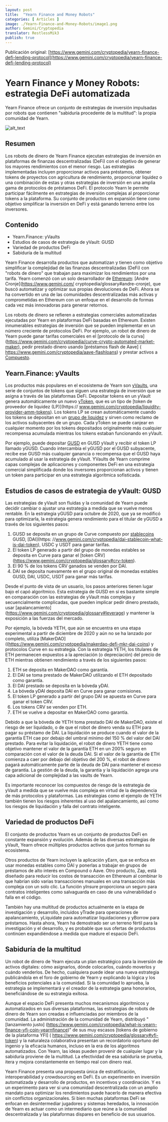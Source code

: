 ```yaml
---
layout: post
title:  "Yearn Finance and Money Robots"
categories: [ Articles ]
image: ./Yearn-Finance-and-Money-Robots/image1.png
author: Gemini/Cryptopedia
translator: RestlessMik3
publish: true
---
```


Publicación original: [https://www.gemini.com/cryptopedia/yearn-finance-defi-lending-protocol](https://www.gemini.com/cryptopedia/yearn-finance-defi-lending-protocol)

# Yearn Finance y Money Robots: estrategia DeFi automatizada

Yearn Finance ofrece un conjunto de estrategias de inversión impulsadas por robots que contienen "sabiduría procedente de la multitud": la propia comunidad de Yearn.

![alt_text](image1.png)

## Resumen

Los robots de dinero de Yearn Finance ejecutan estrategias de inversión en plataformas de finanzas descentralizadas (DeFi) con el objetivo de generar los mayores rendimientos con el menor riesgo. Las estrategias implementadas incluyen proporcionar activos para préstamos, obtener tokens de proyectos con agricultura de rendimiento, proporcionar liquidez o una combinación de estas y otras estrategias de inversión en una amplia gama de protocolos de préstamos DeFi. El protocolo Yearn le permite participar fácilmente en estrategias de inversión complejas al proporcionar tokens a la plataforma. Su conjunto de productos en expansión tiene como objetivo simplificar la inversión en DeFi y está ganando terreno entre los inversores.

## Contenido

- Yearn.Finance: yVaults
- Estudios de casos de estrategia de yVault: GUSD
- Variedad de productos DeFi
- Sabiduría de la multitud

Yearn Finance desarrolla productos que automatizan y tienen como objetivo simplificar la complejidad de las finanzas descentralizadas (DeFi) con "robots de dinero" que trabajan para maximizar los rendimientos por una tarifa. Yearn comenzó con un solo desarrollador de [Ethereum](https://www.gemini.com/cryptopedia/ethereum-smart-contracts-tokens-use-cases): [Andre Cronje](https://www.gemini.com/ cryptopedia/glossary#andre-cronje), que buscó automatizar y optimizar sus propias devoluciones de DeFi. Ahora se ha convertido en una de las comunidades descentralizadas más activas y comprometidas en Ethereum con un enfoque en el desarrollo de formas cada vez más innovadoras para generar retornos.

Los robots de dinero se refieren a estrategias comerciales automatizadas ejecutadas por Yearn en plataformas DeFi basadas en Ethereum. Existen innumerables estrategias de inversión que se pueden implementar en un número creciente de protocolos DeFi. Por ejemplo, un robot de dinero de Yearn puede ganar tarifas comerciales en el [protocolo de la curva] (https://www.gemini.com/cryptopedia/curve-crypto-automated-market-maker), pedir prestado dinero usando [préstamos flash de Aave] ( https://www.gemini.com/cryptopedia/aave-flashloans) y prestar activos a [Compuesto](https://www.gemini.com/cryptopedia/compound-finance-defi-crypto).

## Yearn.Finance: yVaults

Los productos más populares en el ecosistema de Yearn son [yVaults](https://www.gemini.com/cryptopedia/glossary#y-vaults), una serie de conjuntos de tokens que siguen una estrategia de inversión que se asigna a través de las plataformas DeFi. Depositar tokens en un yVault genera automáticamente un nuevo [yToken](https://www.gemini.com/cryptopedia/glossary#y-tokens), que es un tipo de [token de proveedor de liquidez (LP)](https:// www.gemini.com/cryptopedia/liquidity-provider-amm-tokens). Los tokens LP se crean automáticamente cuando los tokens se depositan en un [grupo de liquidez](https://www.gemini.com/cryptopedia/glossary#liquidity-pool) y sirven como reclamo de los activos subyacentes de un grupo. Cada yToken se puede canjear en cualquier momento por los tokens depositados originalmente más cualquier recompensa acumulada mientras los tokens estaban funcionando en yVault.

Por ejemplo, puede depositar [GUSD](https://www.gemini.com/cryptopedia/gusd-gemini-dollar-stablecoin-features) en GUSD yVault y recibir el token LP llamado yGUSD. Cuando intercambia el yGUSD por el GUSD subyacente, recibe ese GUSD más cualquier ganancia o recompensa que el GUSD haya acumulado al usar la estrategia de yVault. YVaults de Yearn comprime capas complejas de aplicaciones y componentes DeFi en una estrategia comercial simplificada donde los inversores proporcionan activos y tienen un token para participar en una estrategia algorítmica sofisticada.

## Estudios de casos de estrategia de yVault: GUSD

Las estrategias de yVault son fluidas y la comunidad de Yearn puede decidir cambiar o ajustar una estrategia a medida que se vuelve menos rentable. En la estrategia yGUSD para octubre de 2020, que ya se modificó para optimizarla, la estrategia genera rendimiento para el titular de yGUSD a través de los siguientes pasos:

1. GUSD se deposita en un grupo de Curve compuesto por [stablecoins](https://www.gemini.com/cryptopedia/what-are-stablecoins-how-do-they-work) GUSD, [DAI](https: //www.gemini.com/cryptopedia/dai-stablecoin-what-is-dai-token), USDC y USDT para ganar tarifas.
2. El token LP generado a partir del grupo de monedas estables se deposita en Curve para ganar el [token CRV] (https://www.gemini.com/cryptopedia/glossary#crv-token).
3. El 90 % de los tokens CRV ganados se venden por DAI.
4. DAI se deposita nuevamente en el grupo original de monedas estables GUSD, DAI, USDC, USDT para ganar más tarifas.

Desde el punto de vista de un usuario, los pasos anteriores tienen lugar bajo el capó algorítmico. Esta estrategia de GUSD en sí es bastante simple en comparación con las estrategias de yVault más complejas y secuencialmente complicadas, que pueden implicar pedir dinero prestado, usar [apalancamiento] (https://www.gemini.com/cryptopedia/glossary#leverage) y mantener la exposición a las fuerzas del mercado.

Por ejemplo, la bóveda YETH, que aún se encuentra en una etapa experimental a partir de diciembre de 2020 y aún no se ha lanzado por completo, utiliza [MakerDAO] ((https://www.gemini.com/cryptopedia/makerdao-defi-mkr-dai-coins) y protocolos Curve en su estrategia. Con la estrategia YETH, los titulares de ETH permanecen expuestos a la apreciación (o depreciación) del precio de ETH mientras obtienen rendimiento a través de los siguientes pasos:

1. ETH se deposita en MakerDAO como garantía.
2. El DAI se toma prestado de MakerDAO utilizando el ETH depositado como garantía.
3. El DAI prestado se deposita en la bóveda yDAI.
4. La bóveda yDAI deposita DAI en Curve para ganar comisiones.
5. El token LP generado a partir del grupo DAI se apuesta en Curve para ganar el token CRV.
6. Los tokens CRV se venden por ETH.
7. ETH se vuelve a depositar en MakerDAO como garantía.

Debido a que la bóveda de YETH toma prestado DAI de MakerDAO, existe el riesgo de ser liquidado, o de que el robot de dinero venda su ETH para pagar su préstamo de DAI. La liquidación se produce cuando el valor de la garantía ETH cae por debajo del umbral mínimo del 150 % del valor del DAI prestado. Para evitar la liquidación, el robot de dinero YETH tiene como objetivo mantener el valor de la garantía ETH en un 200% seguro en comparación con el valor de la deuda DAI. Si el valor de la garantía de ETH comienza a caer por debajo del objetivo del 200 %, el robot de dinero pagará automáticamente parte de la deuda de DAI para mantener el exceso de garantía. La gestión de la deuda, la garantía y la liquidación agrega una capa adicional de complejidad a las vaults de Yearn.

Es importante reconocer los compuestos de riesgo de la estrategia de yVault a medida que se vuelve más compleja en virtud de la dependencia de más protocolos y plataformas. Las estrategias como el ejemplo de YETH también tienen los riesgos inherentes al uso del apalancamiento, así como los riesgos de liquidación y falla del contrato inteligente.

## Variedad de productos DeFi

El conjunto de productos Yearn es un conjunto de productos DeFi en constante expansión y evolución. Además de las diversas estrategias de yVault, Yearn ofrece múltiples productos activos que juntos forman su ecosistema.

Otros productos de Yearn incluyen la aplicación yEarn, que se enfoca en usar monedas estables como DAI y ponerlas a trabajar en grupos de préstamos de alto interés en Compound o Aave. Otro producto, Zap, está diseñado para reducir los costos de transacción en Ethereum al combinar lo que habrían sido varias transacciones manuales en una transacción más compleja con un solo clic. La función yInsure proporciona un seguro para contratos inteligentes como salvaguarda en caso de una vulnerabilidad o falla en el código.

También hay una multitud de productos actualmente en la etapa de investigación y desarrollo, incluidos yTrade para operaciones de apalancamiento, yLiquidate para automatizar liquidaciones y yBorrow para préstamos. Hasta ahora, Yearn ha demostrado ser un terreno fértil para la investigación y el desarrollo, y es probable que sus ofertas de productos continúen expandiéndose a medida que madure el espacio DeFi. 

## Sabiduría de la multitud

Un robot de dinero de Yearn ejecuta un plan estratégico para la inversión de activos digitales: cómo asignarlos, dónde colocarlos, cuándo moverlos y cuándo venderlos. De hecho, cualquiera puede idear una nueva estrategia publicándola en el foro de gobierno de Yearn y explicando la lógica y los beneficios potenciales a la comunidad. Si la comunidad lo aprueba, la estrategia se implementará y el creador de la estrategia gana honorarios, beneficiándose de su estrategia exitosa.

Aunque el espacio DeFi presenta muchos mecanismos algorítmicos y automatizados en sus diversas plataformas, las estrategias de robots de dinero de Yearn son creadas e influenciadas por miembros de la comunidad. La administración de la comunidad de Yearn, distribuyó "[lanzamiento justo] (https://www.gemini.com/cryptopedia/what-is-yearn-finance-yfi-coin-yearnfinance)" de sus muy escasos [tokens de gobierno de la plataforma YFI] ( https://www.gemini.com/cryptopedia/glossary#yfi-token) y la naturaleza colaborativa presentan un recordatorio oportuno del ingenio y la eficacia humanos, incluso en la era de los algoritmos automatizados. Con Yearn, las ideas pueden provenir de cualquier lugar y la sabiduría proviene de la multitud. La efectividad de esa sabiduría se prueba, itera y mejora constantemente en tiempo real con dinero real.

Yearn Finance presenta una propuesta única de estratificación, interoperabilidad y crowdsourcing en DeFi. Es un experimento en inversión automatizada y desarrollo de productos, en incentivos y coordinación. Y es un experimento para ver si una comunidad descentralizada con un amplio mandato para optimizar los rendimientos puede hacerlo de manera efectiva sin conflictos organizacionales. Si bien muchas plataformas DeFi se enfocan en desintermediar jugadores y sistemas heredados, la innovación de Yearn es actuar como un intermediario que reúne a la comunidad descentralizada y las plataformas dispares en beneficio de sus usuarios. 
